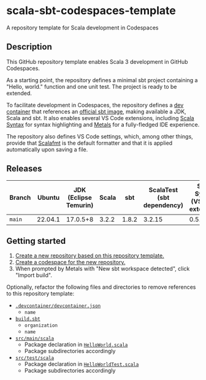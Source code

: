 # scala-sbt-codespaces-template

A repository template for Scala development in Codespaces

## Description

This GitHub repository template enables Scala 3 development in GitHub Codespaces.

As a starting point, the repository defines a minimal sbt project containing a "Hello, world." function and one unit test.
The project is ready to be extended.

To facilitate development in Codespaces, the repository defines a [dev container](https://containers.dev/) that references an [official sbt image](https://hub.docker.com/r/sbtscala/scala-sbt), making available a JDK, Scala and sbt.
It also enables several VS Code extensions, including [Scala Syntax](https://marketplace.visualstudio.com/items?itemName=scala-lang.scala) for syntax highlighting and [Metals](https://marketplace.visualstudio.com/items?itemName=scalameta.metals) for a fully-fledged IDE experience.

The repository also defines VS Code settings, which, among other things, provide that [Scalafmt](https://scalameta.org/scalafmt/) is the default formatter and that it is applied automatically upon saving a file.

## Releases

| Branch | Ubuntu  | JDK (Eclipse Temurin) | Scala         | sbt         | ScalaTest<br>(sbt dependency) | Scala Syntax<br>(VS Code extension) | Scala Metals<br>(VS Code extension) | Scalafmt<br>(via Scala Metals) |
| ------ | ------- | --------------------- | ------------- | ----------- | ----------------------------- | ----------------------------------- | ----------------------------------- | ------------------------------ |
| `main` | 22.04.1 | 17.0.5+8              | 3.2.2         | 1.8.2       | 3.2.15                        | 0.5.6                               | 1.23.0                              | 3.7.3                          |

## Getting started

1. [Create a new repository based on this repository template.](https://docs.github.com/en/repositories/creating-and-managing-repositories/creating-a-repository-from-a-template)
2. [Create a codespace for the new repository.](https://docs.github.com/en/codespaces/developing-in-codespaces/creating-a-codespace-for-a-repository)
3. When prompted by Metals with "New sbt workspace detected", click "Import build".

Optionally, refactor the following files and directories to remove references to this repository template:
- [`.devcontainer/devcontainer.json`](.devcontainer/devcontainer.json)
  - `name`
- [`build.sbt`](build.sbt)
  - `organization`
  - `name`
- [`src/main/scala`](src/main/scala)
  - Package declaration in [`HelloWorld.scala`](src/main/scala/com/typeduke/helloworld/HelloWorld.scala)
  - Package subdirectories accordingly
- [`src/test/scala`](src/test/scala)
  - Package declaration in [`HelloWorldTest.scala`](src/test/scala/com/typeduke/helloworld/HelloWorldTest.scala)
  - Package subdirectories accordingly
